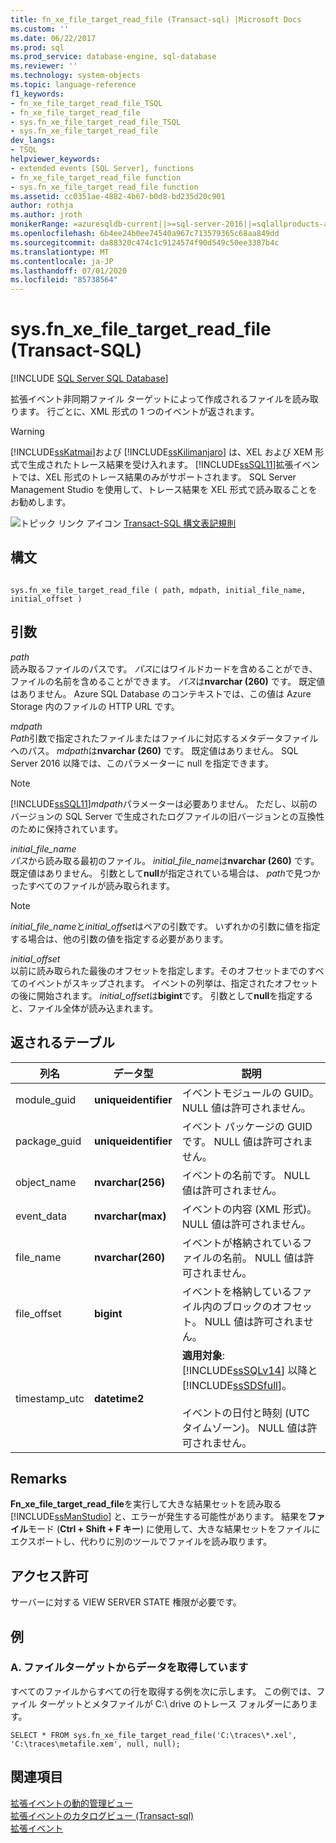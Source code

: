 ```yaml
---
title: fn_xe_file_target_read_file (Transact-sql) |Microsoft Docs
ms.custom: ''
ms.date: 06/22/2017
ms.prod: sql
ms.prod_service: database-engine, sql-database
ms.reviewer: ''
ms.technology: system-objects
ms.topic: language-reference
f1_keywords:
- fn_xe_file_target_read_file_TSQL
- fn_xe_file_target_read_file
- sys.fn_xe_file_target_read_file_TSQL
- sys.fn_xe_file_target_read_file
dev_langs:
- TSQL
helpviewer_keywords:
- extended events [SQL Server], functions
- fn_xe_file_target_read_file function
- sys.fn_xe_file_target_read_file function
ms.assetid: cc0351ae-4882-4b67-b0d8-bd235d20c901
author: rothja
ms.author: jroth
monikerRange: =azuresqldb-current||>=sql-server-2016||=sqlallproducts-allversions||>=sql-server-linux-2017||=azuresqldb-mi-current
ms.openlocfilehash: 6b4ee24b0ee74540a967c713579365c68aa849dd
ms.sourcegitcommit: da88320c474c1c9124574f90d549c50ee3387b4c
ms.translationtype: MT
ms.contentlocale: ja-JP
ms.lasthandoff: 07/01/2020
ms.locfileid: "85738564"
---
```

# <a name="sysfn_xe_file_target_read_file-transact-sql"></a>sys.fn_xe_file_target_read_file (Transact-SQL)
[!INCLUDE [SQL Server SQL Database](../../includes/applies-to-version/sql-asdb.md)]

  拡張イベント非同期ファイル ターゲットによって作成されるファイルを読み取ります。 行ごとに、XML 形式の 1 つのイベントが返されます。  
  
> [!WARNING]  
>  [!INCLUDE[ssKatmai](../../includes/sskatmai-md.md)]および [!INCLUDE[ssKilimanjaro](../../includes/sskilimanjaro-md.md)] は、XEL および XEM 形式で生成されたトレース結果を受け入れます。 [!INCLUDE[ssSQL11](../../includes/sssql11-md.md)]拡張イベントでは、XEL 形式のトレース結果のみがサポートされます。 SQL Server Management Studio を使用して、トレース結果を XEL 形式で読み取ることをお勧めします。    
  
 ![トピック リンク アイコン](../../database-engine/configure-windows/media/topic-link.gif "トピック リンク アイコン") [Transact-SQL 構文表記規則](../../t-sql/language-elements/transact-sql-syntax-conventions-transact-sql.md)  
  
## <a name="syntax"></a>構文  
  
```  
  
sys.fn_xe_file_target_read_file ( path, mdpath, initial_file_name, initial_offset )  
```  
  
## <a name="arguments"></a>引数  
 *path*  
 読み取るファイルのパスです。 *パス*にはワイルドカードを含めることができ、ファイルの名前を含めることができます。 *パス*は**nvarchar (260)** です。 既定値はありません。 Azure SQL Database のコンテキストでは、この値は Azure Storage 内のファイルの HTTP URL です。
  
 *mdpath*  
 *Path*引数で指定されたファイルまたはファイルに対応するメタデータファイルへのパス。 *mdpath*は**nvarchar (260)** です。 既定値はありません。 SQL Server 2016 以降では、このパラメーターに null を指定できます。
  
> [!NOTE]  
>  [!INCLUDE[ssSQL11](../../includes/sssql11-md.md)]*mdpath*パラメーターは必要ありません。 ただし、以前のバージョンの SQL Server で生成されたログファイルの旧バージョンとの互換性のために保持されています。  
  
 *initial_file_name*  
 *パス*から読み取る最初のファイル。 *initial_file_name*は**nvarchar (260)** です。 既定値はありません。 引数として**null**が指定されている場合は、 *path*で見つかったすべてのファイルが読み取られます。  
  
> [!NOTE]  
>  *initial_file_name*と*initial_offset*はペアの引数です。 いずれかの引数に値を指定する場合は、他の引数の値を指定する必要があります。  
  
 *initial_offset*  
 以前に読み取られた最後のオフセットを指定します。そのオフセットまでのすべてのイベントがスキップされます。 イベントの列挙は、指定されたオフセットの後に開始されます。 *initial_offset*は**bigint**です。 引数として**null**を指定すると、ファイル全体が読み込まれます。  
  
## <a name="table-returned"></a>返されるテーブル  
  
|列名|データ型|説明|  
|-----------------|---------------|-----------------|  
|module_guid|**uniqueidentifier**|イベントモジュールの GUID。 NULL 値は許可されません。|  
|package_guid|**uniqueidentifier**|イベント パッケージの GUID です。 NULL 値は許可されません。|  
|object_name|**nvarchar(256)**|イベントの名前です。 NULL 値は許可されません。|  
|event_data|**nvarchar(max)**|イベントの内容 (XML 形式)。 NULL 値は許可されません。|  
|file_name|**nvarchar(260)**|イベントが格納されているファイルの名前。 NULL 値は許可されません。|  
|file_offset|**bigint**|イベントを格納しているファイル内のブロックのオフセット。 NULL 値は許可されません。|  
|timestamp_utc|**datetime2**|**適用対象**: [!INCLUDE[ssSQLv14](../../includes/sssqlv14-md.md)] 以降と [!INCLUDE[ssSDSfull](../../includes/sssdsfull-md.md)]。<br /><br />イベントの日付と時刻 (UTC タイムゾーン)。 NULL 値は許可されません。|  

  
## <a name="remarks"></a>Remarks  
 **Fn_xe_file_target_read_file**を実行して大きな結果セットを読み取る [!INCLUDE[ssManStudio](../../includes/ssmanstudio-md.md)] と、エラーが発生する可能性があります。 結果を**ファイル**モード (**Ctrl + Shift + F キー**) に使用して、大きな結果セットをファイルにエクスポートし、代わりに別のツールでファイルを読み取ります。  
  
## <a name="permissions"></a>アクセス許可  
 サーバーに対する VIEW SERVER STATE 権限が必要です。  
  
## <a name="examples"></a>例  
  
### <a name="a-retrieving-data-from-file-targets"></a>A. ファイルターゲットからデータを取得しています  
 すべてのファイルからすべての行を取得する例を次に示します。 この例では、ファイル ターゲットとメタファイルが C:\ drive のトレース フォルダーにあります。  
  
```  
SELECT * FROM sys.fn_xe_file_target_read_file('C:\traces\*.xel', 'C:\traces\metafile.xem', null, null);  
```  
  
## <a name="see-also"></a>関連項目  
 [拡張イベントの動的管理ビュー](../../relational-databases/system-dynamic-management-views/extended-events-dynamic-management-views.md)   
 [拡張イベントのカタログビュー &#40;Transact-sql&#41;](../../relational-databases/system-catalog-views/extended-events-catalog-views-transact-sql.md)   
 [拡張イベント](../../relational-databases/extended-events/extended-events.md)  
  
  
